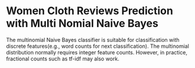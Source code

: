 # Women Cloth Reviews Prediction with Multi Nomial Naive Bayes
The multinomial Naive Bayes classifier is suitable for classification with discrete features(e.g., word counts for next classification). The multinomial distribution normally requires integer feature counts. However, in practice, fractional counts such as tf-idf may also work.
